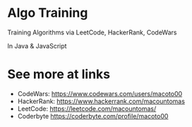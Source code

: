 # Algo Training 

Training Algorithms via LeetCode, HackerRank, CodeWars

In Java & JavaScript

# See more at links

- CodeWars: https://www.codewars.com/users/macoto00
- HackerRank: https://www.hackerrank.com/macountomas
- LeetCode: https://leetcode.com/macountomas/
- Coderbyte https://coderbyte.com/profile/macoto00
